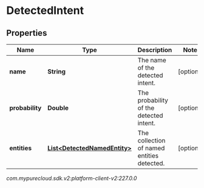 # DetectedIntent


## Properties

| Name | Type | Description | Notes |
| ------------ | ------------- | ------------- | ------------- |
| **name** | **String** | The name of the detected intent. |  [optional] |
| **probability** | **Double** | The probability of the detected intent. |  [optional] |
| **entities** | [**List&lt;DetectedNamedEntity&gt;**](DetectedNamedEntity) | The collection of named entities detected. |  [optional] |




_com.mypurecloud.sdk.v2:platform-client-v2:227.0.0_
